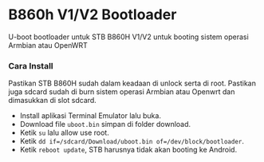 # B860h V1/V2 Bootloader

U-boot bootloader untuk STB B860H V1/V2 untuk booting sistem operasi Armbian atau OpenWRT

### Cara Install

Pastikan STB B860H sudah dalam keadaan di unlock serta di root.
Pastikan juga sdcard sudah di burn sistem operasi Armbian atau Openwrt dan dimasukkan di slot sdcard.

- Install aplikasi Terminal Emulator lalu buka.
- Download file `uboot.bin` simpan di folder download.
- Ketik `su` lalu allow use root.
- Ketik `dd if=/sdcard/Download/uboot.bin of=/dev/block/bootloader`.
- Ketik `reboot update`, STB harusnya tidak akan booting ke Android.
